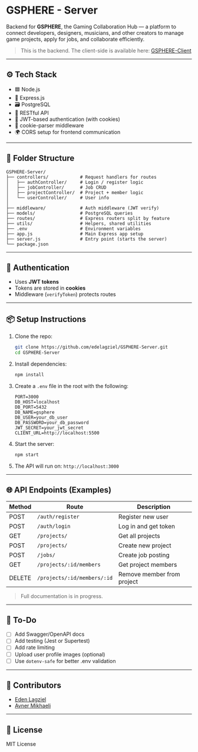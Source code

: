 # GSPHERE - Server

Backend for **GSPHERE**, the Gaming Collaboration Hub — a platform to connect developers, designers, musicians, and other creators to manage game projects, apply for jobs, and collaborate efficiently.

> This is the backend. The client-side is available here: [GSPHERE-Client](https://github.com/edelagziel/GSPHERE-Client)

---

## ⚙️ Tech Stack

- 🟦 Node.js
- 🚂 Express.js
- 🗃 PostgreSQL
- 🧩 RESTful API
- 🔐 JWT-based authentication (with cookies)
- 🍪 cookie-parser middleware
- 🌍 CORS setup for frontend communication

---

## 📁 Folder Structure

```
GSPHERE-Server/
├── controllers/            # Request handlers for routes
│   ├── authController/     # Login / register logic
│   ├── jobController/      # Job CRUD
│   ├── projectController/  # Project + member logic
│   └── userController/     # User info
│
├── middleware/             # Auth middleware (JWT verify)
├── models/                 # PostgreSQL queries
├── routes/                 # Express routers split by feature
├── utils/                  # Helpers, shared utilities
├── .env                    # Environment variables
├── app.js                  # Main Express app setup
├── server.js               # Entry point (starts the server)
└── package.json
```

---

## 🔐 Authentication

- Uses **JWT tokens**
- Tokens are stored in **cookies**
- Middleware (`verifyToken`) protects routes

---

## 📦 Setup Instructions

1. Clone the repo:
   ```bash
   git clone https://github.com/edelagziel/GSPHERE-Server.git
   cd GSPHERE-Server
   ```

2. Install dependencies:
   ```bash
   npm install
   ```

3. Create a `.env` file in the root with the following:

   ```env
   PORT=3000
   DB_HOST=localhost
   DB_PORT=5432
   DB_NAME=gsphere
   DB_USER=your_db_user
   DB_PASSWORD=your_db_password
   JWT_SECRET=your_jwt_secret
   CLIENT_URL=http://localhost:5500
   ```

4. Start the server:
   ```bash
   npm start
   ```

5. The API will run on: `http://localhost:3000`

---

## 🌐 API Endpoints (Examples)

| Method | Route                        | Description               |
|--------|------------------------------|---------------------------|
| POST   | `/auth/register`             | Register new user         |
| POST   | `/auth/login`                | Log in and get token      |
| GET    | `/projects/`                 | Get all projects          |
| POST   | `/projects/`                 | Create new project        |
| POST   | `/jobs/`                     | Create job posting        |
| GET    | `/projects/:id/members`      | Get project members       |
| DELETE | `/projects/:id/members/:id`  | Remove member from project|

> Full documentation is in progress.

---

## 📌 To-Do

- [ ] Add Swagger/OpenAPI docs
- [ ] Add testing (Jest or Supertest)
- [ ] Add rate limiting
- [ ] Upload user profile images (optional)
- [ ] Use `dotenv-safe` for better .env validation

---

## 👤 Contributors

- [Eden Lagziel](https://github.com/edelagziel)
- [Avner Mikhaeli](https://github.com/av-ner)

---

## 📄 License

MIT License
